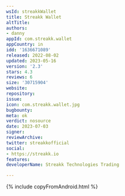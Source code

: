 ```yaml
---
wsId: streakkWallet
title: Streakk Wallet
altTitle: 
authors:
- danny
appId: com.streakk.wallet
appCountry: in
idd: '1636671089'
released: 2022-08-02
updated: 2023-05-16
version: '2.3'
stars: 4.3
reviews: 6
size: '30715904'
website: 
repository: 
issue: 
icon: com.streakk.wallet.jpg
bugbounty: 
meta: ok
verdict: nosource
date: 2023-07-03
signer: 
reviewArchive: 
twitter: streakkofficial
social:
- https://streakk.io
features: 
developerName: Streakk Technologies Trading

---
```


{% include copyFromAndroid.html %}
